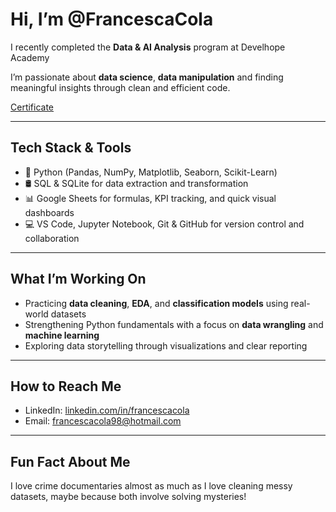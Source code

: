 # Hi, I’m @FrancescaCola

I recently completed the **Data & AI Analysis** program at Develhope Academy 

I’m passionate about **data science**, **data manipulation** and finding meaningful insights through clean and efficient code.

[Certificate](https://www.credential.net/5a3796f4-b5e7-4c39-a9a1-cf752d905114?utm_source=linkedin&utm_medium=social)

---

## Tech Stack & Tools
- 🐍 Python (Pandas, NumPy, Matplotlib, Seaborn, Scikit-Learn)
- 🛢 SQL & SQLite for data extraction and transformation
- 📊 Google Sheets for formulas, KPI tracking, and quick visual dashboards
- 💻 VS Code, Jupyter Notebook, Git & GitHub for version control and collaboration

---

## What I’m Working On
- Practicing **data cleaning**, **EDA**, and **classification models** using real-world datasets 
- Strengthening Python fundamentals with a focus on **data wrangling** and **machine learning**
- Exploring data storytelling through visualizations and clear reporting

---

## How to Reach Me
- LinkedIn: [linkedin.com/in/francescacola](https://www.linkedin.com/in/francescacola)
- Email: francescacola98@hotmail.com

---

## Fun Fact About Me
I love crime documentaries almost as much as I love cleaning messy datasets, maybe because both involve solving mysteries!
